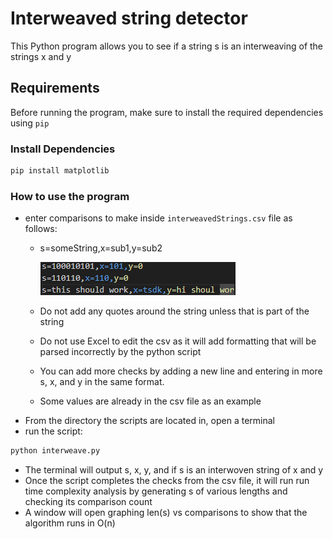 # Interweaved string detector

This Python program allows you to see if a string s is an interweaving of the strings x and y

## Requirements

Before running the program, make sure to install the required dependencies using `pip`

### Install Dependencies

```bash
pip install matplotlib
```

### How to use the program

* enter comparisons to make inside `interweavedStrings.csv` file as follows:
    * s=someString,x=sub1,y=sub2

        ![Example csv screenshot](./images/example_csv.png)

    * Do not add any quotes around the string unless that is part of the string
    * Do not use Excel to edit the csv as it will add formatting that will be parsed incorrectly by the python script
    * You can add more checks by adding a new line and entering in more s, x, and y in the same format. 
    * Some values are already in the csv file as an example
* From the directory the scripts are located in, open a terminal
* run the script:
```bash
python interweave.py
```

* The terminal will output s, x, y, and if s is an interwoven string of x and y
* Once the script completes the checks from the csv file, it will run run time complexity analysis by generating s of various lengths and checking its comparison count
* A window will open graphing len(s) vs comparisons to show that the algorithm runs in O(n)